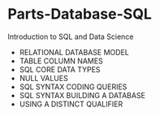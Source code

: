 # Parts-Database-SQL
Introduction to SQL and Data Science
- RELATIONAL DATABASE MODEL
- TABLE COLUMN NAMES
- SQL CORE DATA TYPES
- NULL VALUES
- SQL SYNTAX CODING QUERIES
- SQL SYNTAX BUILDING A DATABASE
- USING A DISTINCT QUALIFIER
